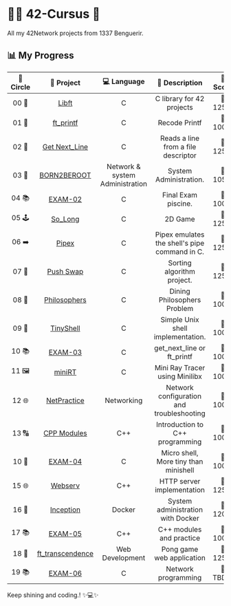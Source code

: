 # 👩‍💻 **42-Cursus 🚀**
All my 42Network projects from 1337 Benguerir.
## 📊 **My Progress**
| 🔄 **Circle** | 📂 **Project** | 💻 **Language** | 📝 **Description** | 🌟 **Score** |
|:------------:|:---------------:|:---------------:|:------------------:|:------------:|
| 00 📘 | [Libft](https://github.com/Dahuum/42_CURSUS/tree/main/libft) | C | C library for 42 projects | 💯 125% |
| 01 🎉 | [ft_printf](https://github.com/Dahuum/42_CURSUS/tree/main/ft_printf) | C | Recode Printf | 💯 100% |
| 02 📝 | [Get Next_Line](https://github.com/Dahuum/42_CURSUS/tree/main/Get_Next_Line) | C | Reads a line from a file descriptor | 💯 125% |
| 03 🐧 | [BORN2BEROOT](https://github.com/Dahuum/Born2beroot-Tutorial) | Network & system Administration | System Administration.| 💯 105% |
| 04 📚 | [EXAM-02](https://github.com/Dahuum/42_EXAM/tree/main/.subjects/STUD_PART/exam_02) | C | Final Exam piscine. | 💯 100% |
| 05 🕹️ | [So_Long](https://github.com/Dahuum/42_CURSUS/tree/main/So_Long) | C | 2D Game | 💯 125% |
| 06 ➡️ | [Pipex](https://github.com/Dahuum/42_CURSUS/tree/main/PiPex) | C | Pipex emulates the shell's pipe command in C. | 💯 125% |
| 07 🔄 | [Push Swap](https://github.com/Dahuum/42_CURSUS/tree/main/push_swap) | C | Sorting algorithm project. | 💯 125% |
| 08 🍝 | [Philosophers](https://github.com/Dahuum/Philosophers) | C | Dining Philosophers Problem | 💯 100% |
| 09 🐚 | [TinyShell](https://github.com/Dahuum/TinyShell) | C | Simple Unix shell implementation. | 💯 100% |
| 10 📚 | [EXAM-03](https://github.com/Dahuum/42_EXAM/tree/main/.subjects/STUD_PART/exam_03) | C | get_next_line or ft_printf | 💯 100% |
| 11 🖼️ | [miniRT](https://github.com/Dahuum/MiniRayX) | C | Mini Ray Tracer using Minilibx | 💯 100% |
| 12 🌐 | [NetPractice](https://github.com/Dahuum/NetPractice) | Networking | Network configuration and troubleshooting | 💯 100% |
| 13 🔠 | [CPP Modules](https://github.com/Dahuum/CPP_Modules) | C++ | Introduction to C++ programming | 💯 100% |
| 10 🐚 | [EXAM-04](https://github.com/Dahuum/42_EXAM/tree/main/.subjects/STUD_PART/exam_04) | C | Micro shell, More tiny than minishell | 💯 100% |
| 15 🌐 | [Webserv](https://github.com/Dahuum/CraftHTTP) | C++ | HTTP server implementation | 💯 125% |
| 16 🐳 | [Inception](https://github.com/Dahuum/Docker-Inception) | Docker | System administration with Docker | 💯 120% |
| 17 📚 | [EXAM-05](https://github.com/Dahuum/42_EXAM/tree/main/.subjects/STUD_PART/exam_05) | C++ | C++ modules and practice | 💯 100% |
| 18 🏓 | [ft_transcendence](https://github.com/Dahuum/NeoGeo) | Web Development | Pong game web application | 💯 125% |
| 19 📚 | [EXAM-06](https://github.com/Dahuum/42_EXAM/tree/main/.subjects/STUD_PART/exam_06) | C | Network programming | 💯 TBD% |

Keep shining and coding.! ✨💻✨
